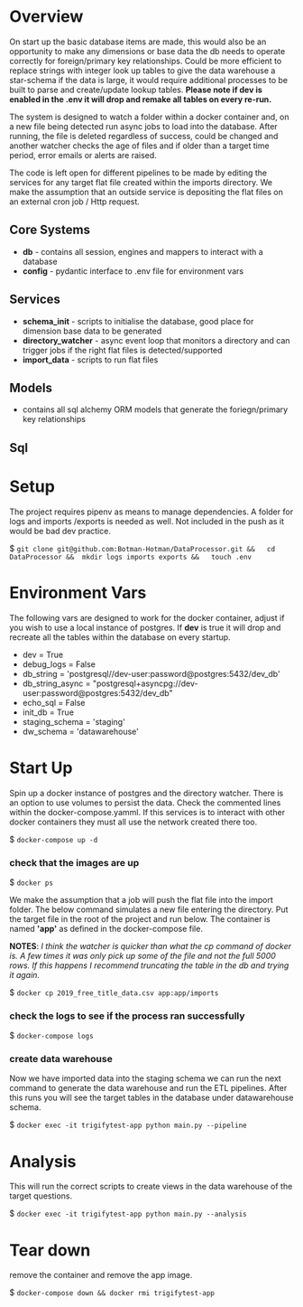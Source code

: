 # Overview
On start up the basic database items are made, this would also be an opportunity to make any dimensions or base data the db needs to operate correctly for foreign/primary key relationships. 
Could be more efficient to replace strings with integer look up tables to give the data warehouse a star-schema if the data is large, 
it would require additional processes to be built to parse and create/update lookup tables. 
**Please note if dev is enabled in the .env it will drop and remake all tables on every re-run.**

The system is designed to watch a folder within a docker container and, on a new file being detected run async jobs to load into the database.
After running, the file is deleted regardless of success, could be changed and another watcher checks the age of files and if older than a target time period, error emails or alerts are raised. 

The code is left open for different pipelines to be made by editing the services for any target flat file created within the imports directory.
We make the assumption that an outside service is depositing the flat files on an external cron job / Http request.

## Core Systems
* **db** - contains all session, engines and mappers to interact with a database
* **config** - pydantic interface to .env file for environment vars

## Services
* **schema_init** - scripts to initialise the database, good place for dimension base data to be generated
* **directory_watcher** - async event loop that monitors a directory and can trigger jobs if the right flat files is detected/supported
* **import_data** - scripts to run flat files

## Models
* contains all sql alchemy ORM models that generate the foriegn/primary key relationships

## Sql

# Setup
The project requires pipenv as means to manage dependencies. A folder for logs and imports /exports is needed as well. Not included in the push as it would be bad dev practice.

$ `
git clone git@github.com:Botman-Hotman/DataProcessor.git &&  
cd DataProcessor && 
mkdir logs imports exports &&  
touch .env
`

# Environment Vars
The following vars are designed to work for the docker container, adjust if you wish to use a local instance of postgres.
If **dev** is true it will drop and recreate all the tables within the database on every startup.

*  dev = True
*  debug_logs = False
*  db_string = 'postgresql//dev-user:password@postgres:5432/dev_db'
*  db_string_async = "postgresql+asyncpg://dev-user:password@postgres:5432/dev_db"
*  echo_sql = False
*  init_db = True
*  staging_schema = 'staging'
*  dw_schema = 'datawarehouse'

# Start Up
Spin up a docker instance of postgres and the directory watcher. 
There is an option to use volumes to persist the data. Check the commented lines within the docker-compose.yamml. 
If this services is to interact with other docker containers they must all use the network created there too.

$ `docker-compose up -d`

### check that the images are up
$ `docker ps`

We make the assumption that a job will push the flat file into the import folder. The below command simulates a new file entering the directory.
Put the target file in the root of the project and run below. The container is named **'app'** as defined in the docker-compose file.

**NOTES**: _I think the watcher is quicker than what the cp command of docker is. 
A few times it was only pick up some of the file and not the full 5000 rows. 
If this happens I recommend truncating the table in the db and trying it again._ 

$ `docker cp 2019_free_title_data.csv app:app/imports`

### check the logs to see if the process ran successfully

$ `docker-compose logs`



### create data warehouse
Now we have imported data into the staging schema we can run the next command to generate the data warehouse 
and run the ETL pipelines. After this runs you will see the target tables in the database under datawarehouse schema. 

$ `docker exec -it trigifytest-app python main.py --pipeline`


# Analysis
This will run the correct scripts to create views in the data warehouse of the target questions.

$ `docker exec -it trigifytest-app python main.py --analysis`


# Tear down 
remove the container and remove the app image.

$ `docker-compose down && docker rmi trigifytest-app`